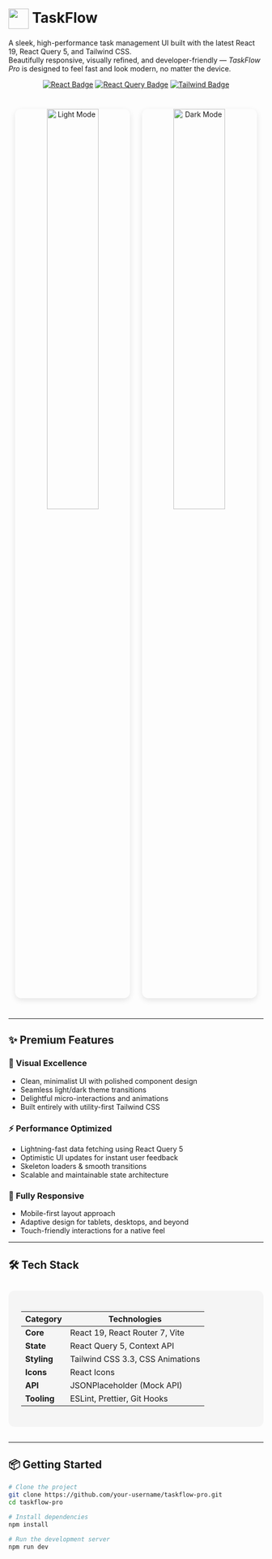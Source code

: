 # <img src="https://i.imgur.com/placeholder.png" width="40" style="vertical-align:middle"> TaskFlow

A sleek, high-performance task management UI built with the latest React 19, React Query 5, and Tailwind CSS.  
Beautifully responsive, visually refined, and developer-friendly — *TaskFlow Pro* is designed to feel fast and look modern, no matter the device.

<div align="center">

[![React Badge](https://img.shields.io/badge/React-19-61DAFB?style=for-the-badge&logo=react&logoColor=white)](https://react.dev/)
[![React Query Badge](https://img.shields.io/badge/React_Query-5-FF4154?style=for-the-badge&logo=reactquery&logoColor=white)](https://tanstack.com/query)
[![Tailwind Badge](https://img.shields.io/badge/Tailwind_CSS-3.3-06B6D4?style=for-the-badge&logo=tailwindcss&logoColor=white)](https://tailwindcss.com/)

</div>

<div align="center" style="margin: 40px 0">
  <img src="https://i.imgur.com/placeholder-light.png" width="45%" style="border-radius:12px;box-shadow:0 4px 12px rgba(0,0,0,0.1);margin:0 10px" alt="Light Mode">
  <img src="https://i.imgur.com/placeholder-dark.png" width="45%" style="border-radius:12px;box-shadow:0 4px 12px rgba(0,0,0,0.1);margin:0 10px" alt="Dark Mode">
</div>

---

## ✨ Premium Features

### 🎨 Visual Excellence
- Clean, minimalist UI with polished component design
- Seamless light/dark theme transitions
- Delightful micro-interactions and animations
- Built entirely with utility-first Tailwind CSS

### ⚡ Performance Optimized
- Lightning-fast data fetching using React Query 5
- Optimistic UI updates for instant user feedback
- Skeleton loaders & smooth transitions
- Scalable and maintainable state architecture

### 📱 Fully Responsive
- Mobile-first layout approach
- Adaptive design for tablets, desktops, and beyond
- Touch-friendly interactions for a native feel

---

## 🛠️ Tech Stack

<div style="background: rgba(0,0,0,0.03); padding: 25px; border-radius: 12px; margin: 30px 0">

| Category        | Technologies                                   |
|----------------|------------------------------------------------|
| **Core**        | React 19, React Router 7, Vite                 |
| **State**       | React Query 5, Context API                     |
| **Styling**     | Tailwind CSS 3.3, CSS Animations               |
| **Icons**       | React Icons                                    |
| **API**         | JSONPlaceholder (Mock API)                     |
| **Tooling**     | ESLint, Prettier, Git Hooks                    |

</div>

---

## 📦 Getting Started

```bash
# Clone the project
git clone https://github.com/your-username/taskflow-pro.git
cd taskflow-pro

# Install dependencies
npm install

# Run the development server
npm run dev
